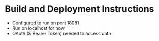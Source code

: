 # Build and Deployment Instructions

* Configured to run on port 18081
* Run on localhost for now
* OAuth (& Bearer Token) needed to access data
